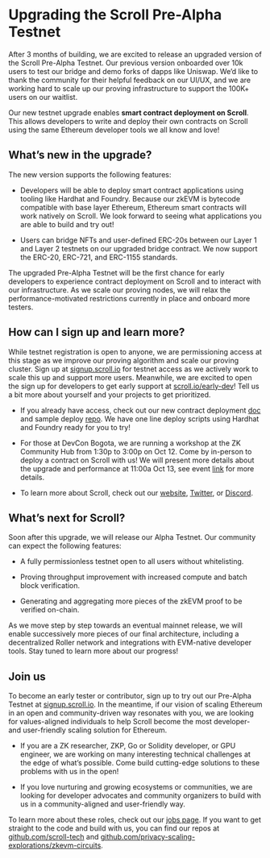 # Upgrading the Scroll Pre-Alpha Testnet

After 3 months of building, we are excited to release an upgraded version of the Scroll Pre-Alpha Testnet. Our previous version onboarded over 10k users to test our bridge and demo forks of dapps like Uniswap. We’d like to thank the community for their helpful feedback on our UI/UX, and we are working hard to scale up our proving infrastructure to support the 100K+ users on our waitlist.

Our new testnet upgrade enables **smart contract deployment on Scroll**. This allows developers to write and deploy their own contracts on Scroll using the same Ethereum developer tools we all know and love!

## What’s new in the upgrade?

The new version supports the following features:

- Developers will be able to deploy smart contract applications using tooling like Hardhat and Foundry. Because our zkEVM is bytecode compatible with base layer Ethereum, Ethereum smart contracts will work natively on Scroll. We look forward to seeing what applications you are able to build and try out!

- Users can bridge NFTs and user-defined ERC-20s between our Layer 1 and Layer 2 testnets on our upgraded bridge contract. We now support the ERC-20, ERC-721, and ERC-1155 standards.

The upgraded Pre-Alpha Testnet will be the first chance for early developers to experience contract deployment on Scroll and to interact with our infrastructure. As we scale our proving nodes, we will relax the performance-motivated restrictions currently in place and onboard more testers.

## How can I sign up and learn more?

While testnet registration is open to anyone, we are permissioning access at this stage as we improve our proving algorithm and scale our proving cluster. Sign up at [signup.scroll.io](http://signup.scroll.io/) for testnet access as we actively work to scale this up and support more users. Meanwhile, we are excited to open the sign up for developers to get early support at [scroll.io/early-dev](http://scroll.io/early-dev)! Tell us a bit more about yourself and your projects to get prioritized.

- If you already have access, check out our new contract deployment [doc](https://guide.scroll.io/user-guide/contract-deployment-tutorial) and sample deploy [repo](https://github.com/scroll-tech/scroll-contract-deploy-demo). We have one line deploy scripts using Hardhat and Foundry ready for you to try!

- For those at DevCon Bogota, we are running a workshop at the ZK Community Hub from 1:30p to 3:00p on Oct 12. Come by in-person to deploy a contract on Scroll with us! We will present more details about the upgrade and performance at 11:00a Oct 13, see event [link](https://app.devcon.org/schedule/AE8X9L) for more details.

- To learn more about Scroll, check out our [website](http://scroll.io/), [Twitter](https://twitter.com/Scroll_ZKP), or [Discord](http://discord.gg/GQxeCTA4dJ).

## What’s next for Scroll?

Soon after this upgrade, we will release our Alpha Testnet. Our community can expect the following features:

- A fully permissionless testnet open to all users without whitelisting.

- Proving throughput improvement with increased compute and batch block verification.

- Generating and aggregating more pieces of the zkEVM proof to be verified on-chain.

As we move step by step towards an eventual mainnet release, we will enable successively more pieces of our final architecture, including a decentralized Roller network and integrations with EVM-native developer tools. Stay tuned to learn more about our progress!

## Join us

To become an early tester or contributor, sign up to try out our Pre-Alpha Testnet at [signup.scroll.io](http://signup.scroll.io/). In the meantime, if our vision of scaling Ethereum in an open and community-driven way resonates with you, we are looking for values-aligned individuals to help Scroll become the most developer- and user-friendly scaling solution for Ethereum.

- If you are a ZK researcher, ZKP, Go or Solidity developer, or GPU engineer, we are working on many interesting technical challenges at the edge of what’s possible. Come build cutting-edge solutions to these problems with us in the open!

- If you love nurturing and growing ecosystems or communities, we are looking for developer advocates and community organizers to build with us in a community-aligned and user-friendly way.

To learn more about these roles, check out our [jobs page](https://jobs.lever.co/ScrollFoundation). If you want to get straight to the code and build with us, you can find our repos at [github.com/scroll-tech](http://github.com/scroll-tech) and [github.com/privacy-scaling-explorations/zkevm-circuits](http://github.com/privacy-scaling-explorations/zkevm-circuits).
